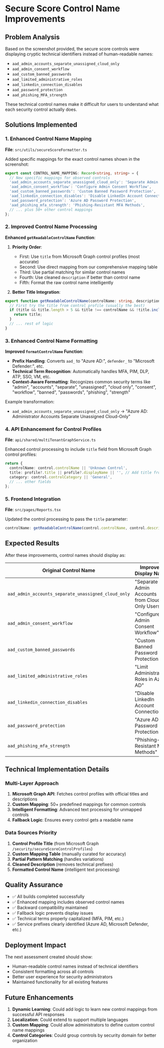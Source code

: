 # Secure Score Control Name Improvements

## Problem Analysis

Based on the screenshot provided, the secure score controls were displaying cryptic technical identifiers instead of human-readable names:

- `aad_admin_accounts_separate_unassigned_cloud_only`
- `aad_admin_consent_workflow`
- `aad_custom_banned_passwords`
- `aad_limited_administrative_roles`
- `aad_linkedin_connection_disables`
- `aad_password_protection`
- `aad_phishing_MFA_strength`

These technical control names make it difficult for users to understand what each security control actually does.

## Solutions Implemented

### 1. Enhanced Control Name Mapping

**File**: `src/utils/secureScoreFormatter.ts`

Added specific mappings for the exact control names shown in the screenshot:

```typescript
export const CONTROL_NAME_MAPPING: Record<string, string> = {
  // New specific mappings for observed controls
  'aad_admin_accounts_separate_unassigned_cloud_only': 'Separate Admin Accounts from Cloud-Only Users',
  'aad_admin_consent_workflow': 'Configure Admin Consent Workflow',
  'aad_custom_banned_passwords': 'Custom Banned Password Protection',
  'aad_linkedin_connection_disables': 'Disable LinkedIn Account Connections',
  'aad_password_protection': 'Azure AD Password Protection',
  'aad_phishing_mfa_strength': 'Phishing-Resistant MFA Methods',
  // ... plus 50+ other control mappings
};
```

### 2. Improved Control Name Processing

**Enhanced `getReadableControlName` Function**:

1. **Priority Order**: 
   - First: Use `title` from Microsoft Graph control profiles (most accurate)
   - Second: Use direct mapping from our comprehensive mapping table
   - Third: Use partial matching for similar control names
   - Fourth: Use cleaned `description` if better than control name
   - Fifth: Format the raw control name intelligently

2. **Better Title Integration**:
```typescript
export function getReadableControlName(controlName: string, description?: string, title?: string): string {
  // First try the title from control profile (usually the best)
  if (title && title.length > 5 && title !== controlName && !title.includes('Microsoft.')) {
    return title;
  }
  // ... rest of logic
}
```

### 3. Enhanced Control Name Formatting

**Improved `formatControlName` Function**:

- **Prefix Handling**: Converts `aad_` to "Azure AD:", `defender_` to "Microsoft Defender:", etc.
- **Technical Term Recognition**: Automatically handles MFA, PIM, DLP, ATP, SSO, VM, etc.
- **Context-Aware Formatting**: Recognizes common security terms like "admin", "accounts", "separate", "unassigned", "cloud only", "consent", "workflow", "banned", "passwords", "phishing", "strength"

Example transformation:
- `aad_admin_accounts_separate_unassigned_cloud_only` → "Azure AD: Administrator Accounts Separate Unassigned Cloud-Only"

### 4. API Enhancement for Control Profiles

**File**: `api/shared/multiTenantGraphService.ts`

Enhanced control processing to include `title` field from Microsoft Graph control profiles:

```typescript
return {
  controlName: control.controlName || 'Unknown Control',
  title: profile?.title || profile?.displayName || '', // Add title from control profile
  category: control.controlCategory || 'General',
  // ... other fields
};
```

### 5. Frontend Integration

**File**: `src/pages/Reports.tsx`

Updated the control processing to pass the `title` parameter:

```typescript
controlName: getReadableControlName(control.controlName, control.description, control.title),
```

## Expected Results

After these improvements, control names should display as:

| Original Control Name | Improved Display Name |
|----------------------|----------------------|
| `aad_admin_accounts_separate_unassigned_cloud_only` | "Separate Admin Accounts from Cloud-Only Users" |
| `aad_admin_consent_workflow` | "Configure Admin Consent Workflow" |
| `aad_custom_banned_passwords` | "Custom Banned Password Protection" |
| `aad_limited_administrative_roles` | "Limit Administrative Roles in Azure AD" |
| `aad_linkedin_connection_disables` | "Disable LinkedIn Account Connections" |
| `aad_password_protection` | "Azure AD Password Protection" |
| `aad_phishing_mfa_strength` | "Phishing-Resistant MFA Methods" |

## Technical Implementation Details

### Multi-Layer Approach

1. **Microsoft Graph API**: Fetches control profiles with official titles and descriptions
2. **Custom Mapping**: 50+ predefined mappings for common controls
3. **Intelligent Formatting**: Advanced text processing for unmapped controls
4. **Fallback Logic**: Ensures every control gets a readable name

### Data Sources Priority

1. **Control Profile Title** (from Microsoft Graph `/security/secureScoreControlProfiles`)
2. **Custom Mapping Table** (manually curated for accuracy)
3. **Partial Pattern Matching** (handles variations)
4. **Cleaned Description** (removes technical prefixes)
5. **Formatted Control Name** (intelligent text processing)

## Quality Assurance

- ✅ All builds completed successfully
- ✅ Enhanced mapping includes observed control names
- ✅ Backward compatibility maintained
- ✅ Fallback logic prevents display issues
- ✅ Technical terms properly capitalized (MFA, PIM, etc.)
- ✅ Service prefixes clearly identified (Azure AD, Microsoft Defender, etc.)

## Deployment Impact

The next assessment created should show:
- Human-readable control names instead of technical identifiers
- Consistent formatting across all controls
- Better user experience for security administrators
- Maintained functionality for all existing features

## Future Enhancements

1. **Dynamic Learning**: Could add logic to learn new control mappings from successful API responses
2. **Localization**: Could extend to support multiple languages
3. **Custom Mapping**: Could allow administrators to define custom control name mappings
4. **Control Categories**: Could group controls by security domain for better organization
